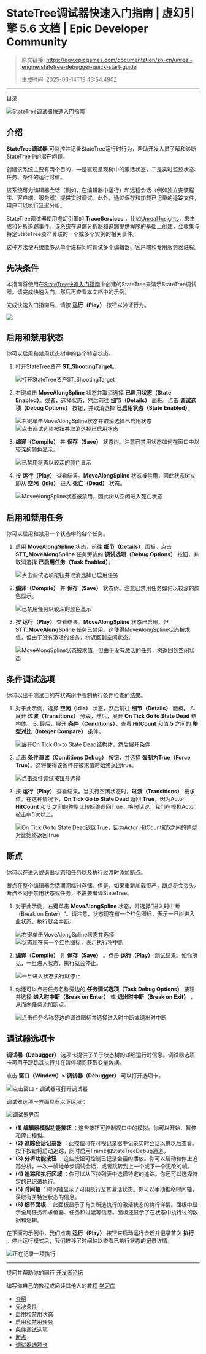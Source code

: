 # StateTree调试器快速入门指南 | 虚幻引擎 5.6 文档 | Epic Developer Community

> 原文链接: https://dev.epicgames.com/documentation/zh-cn/unreal-engine/statetree-debugger-quick-start-guide
> 
> 生成时间: 2025-06-14T19:43:54.490Z

---

目录

![StateTree调试器快速入门指南](https://dev.epicgames.com/community/api/documentation/image/d52883da-99f9-4c91-85a8-459e71a9a888?resizing_type=fill&width=1920&height=335)

## 介绍

**StateTree调试器** 可监控并记录StateTree运行时行为，帮助开发人员了解和诊断StateTree中的潜在问题。

创建该系统主要有两个目的，一是直观呈现树中的激活状态，二是实时监控状态、任务、条件的运行时值。

该系统可为编辑器会话（例如，在编辑器中运行）和远程会话（例如独立安装程序、客户端、服务器）提供实时调试。此外，通过保存和加载已记录的追踪文件，用户可以执行延迟分析。

StateTree调试器使用虚幻引擎的 **TraceServices** ，比如[Unreal Insights](/documentation/zh-cn/unreal-engine/unreal-insights-in-unreal-engine)，来生成和分析追踪事件。该系统在追踪分析器和追踪提供程序的基础上创建，会收集与特定StateTree资产关联的一个或多个实例的相关事件。

这种方法使系统能够从单个进程同时调试多个编辑器、客户端和专用服务器进程。

## 先决条件

本指南将使用在[StateTree快速入门指南](/documentation/zh-cn/unreal-engine/statetree-quick-start-guide)中创建的StateTree来演示StateTree调试器。请完成快速入门，然后再查看本文档中的示例。

完成快速入门指南后，请按 **运行（Play）** 按钮以验证行为。

![](https://d1iv7db44yhgxn.cloudfront.net/documentation/images/c46e9695-7b20-4105-a7c3-d5a9106124a9/state-tree-debugger-demo-0.gif)

## 启用和禁用状态

你可以启用和禁用状态树中的各个特定状态。

1.  打开StateTree资产 **ST\_ShootingTarget**。
    
    ![打开StateTree资产ST_ShootingTarget](https://d1iv7db44yhgxn.cloudfront.net/documentation/images/402e801a-9009-47d8-a2cf-758e6fd396ea/state-tree-debugger-1.png)
2.  右键单击 **MoveAlongSpline** 状态并取消选择 **已启用状态（State Enabled）**。或者，选择状态，然后前往 **细节（Details）** 面板。点击 **调试选项（Debug Options）** 按钮，并取消选择 **已启用状态（State Enabled）**。
    
    ![右键单击MoveAlongSpline状态并取消选择已启用状态](https://d1iv7db44yhgxn.cloudfront.net/documentation/images/ff46ef11-4be4-4f1a-82cd-396d91b83fca/state-tree-debugger-2.png) ![点击调试选项按钮并取消选择已启用状态](https://d1iv7db44yhgxn.cloudfront.net/documentation/images/c0648837-494e-4d2d-bab2-5b6d85f5d967/state-tree-debugger-3.png)
3.  **编译（Compile）** 并 **保存（Save）** 状态树。注意已禁用状态如何在窗口中以较深的颜色显示。
    
    ![已禁用状态以较深的颜色显示](https://d1iv7db44yhgxn.cloudfront.net/documentation/images/6ead1360-5f5d-4dfe-9d01-e22ae7d12ce9/state-tree-debugger-4.png)
4.  按 **运行（Play）** 查看结果。**MoveAlongSpline** 状态被禁用，因此状态树立即从 **空闲（Idle）** 进入 **死亡（Dead）** 状态。
    
    ![MoveAlongSpline状态被禁用，因此树从空闲进入死亡状态](https://d1iv7db44yhgxn.cloudfront.net/documentation/images/c083378b-f09a-4ddf-9cac-d24f49f5af05/state-tree-debugger-demo-1.gif)

## 启用和禁用任务

你可以启用和禁用一个状态中的各个任务。

1.  启用 **MoveAlongSpline** 状态，前往 **细节（Details）** 面板。点击 **STT\_MoveAlongSpline** 任务旁边的 **调试选项（Debug Options）** 按钮，并取消选择 **已启用任务（Task Enabled）**。
    
    ![点击调试选项按钮并取消选择已启用任务](https://d1iv7db44yhgxn.cloudfront.net/documentation/images/2ff338e4-2b9a-43bc-a0f8-ea70699c489f/state-tree-debugger-5.png)
2.  **编译（Compile）** 并 **保存（Save）** 状态树。注意已禁用任务如何以较深的颜色显示。
    
    ![已禁用任务以较深的颜色显示](https://d1iv7db44yhgxn.cloudfront.net/documentation/images/2d4da08b-df8c-4b44-bd2b-8b930b8db2f5/state-tree-debugger-6.png)
3.  按 **运行（Play）** 查看结果。**MoveAlongSpline** 状态已启用，但 **STT\_MoveAlongSpline** 任务已禁用。这使得MoveAlongSpline状态被求值，但由于没有激活的任务，树返回到空闲状态。
    
    ![MoveAlongSpline状态被求值，但由于没有激活的任务，树返回到空闲状态](https://d1iv7db44yhgxn.cloudfront.net/documentation/images/0866ec70-cc1b-49ab-84ec-c0df41cd025f/state-tree-debugger-demo-2.gif)

## 条件调试选项

你可以出于测试目的在状态树中强制执行条件检查的结果。

1.  对于此示例，选择 **空闲（Idle）** 状态，然后前往 **细节（Details）** 面板。 A. 展开 **过渡（Transitions）** 分段，然后，展开 **On Tick Go to State Dead** 结构体。 B. 最后，展开 **条件（Conditions）**，查看 **HitCount** 和值 **5** 之间的 **整型对比（Integer Compare）** 条件。
    
    ![展开On Tick Go to State Dead结构体，然后展开条件](https://d1iv7db44yhgxn.cloudfront.net/documentation/images/c8202535-23c1-48a5-8a60-1016b27344b5/state-tree-debugger-7.png)
2.  点击 **条件调试（Conditions Debug）** 按钮，并选择 **强制为True（Force True）**。这将使得该条件在被求值时始终返回true。
    
    ![点击条件调试按钮并选择](https://d1iv7db44yhgxn.cloudfront.net/documentation/images/accf19cd-e453-45a1-8e2d-4bba7a97f1b5/state-tree-debugger-8.png)
3.  按 **运行（Play）** 查看结果。当执行空闲状态时，**过渡（Transitions）** 被求值。在这种情况下，**On Tick Go to State Dead** 返回 **True**，因为Actor **HitCount** 和 **5** 之间的整型比较始终返回True。换句话说，我们在模拟Actor被击中5次以上。
    
    ![On Tick Go to State Dead返回True，因为Actor HitCount和5之间的整型对比始终返回True](https://d1iv7db44yhgxn.cloudfront.net/documentation/images/e212360b-6925-4161-bcbe-ec29d4146110/state-tree-debugger-demo-3.gif)

## 断点

你可以在进入或退出状态和任务以及执行过渡时添加断点。

断点在整个编辑器会话期间临时存储。但是，如果重新加载资产，断点将会丢失。断点不同于禁用状态或任务，不需要编译StateTree。

1.  对于此示例，右键单击 **MoveAlongSpline** 状态，并选择"进入时中断（Break on Enter）"。请注意，状态现在有一个红色图标，表示一旦树进入此状态，执行就会中断。
    
    ![右键单击MoveAlongSpline状态并选择](https://d1iv7db44yhgxn.cloudfront.net/documentation/images/2665b296-6029-48b0-abbd-9eff05164c4b/state-tree-debugger-9.png) ![状态现在有一个红色图标，表示执行将中断](https://d1iv7db44yhgxn.cloudfront.net/documentation/images/977868fe-580d-4da7-8ec8-0f1972a3673c/state-tree-debugger-10.png)
2.  **编译（Compile）** 并 **保存（Save）** 。点击 **运行（Play）** 测试结果。如你所见，一旦进入状态，执行就会停止。
    
    ![一旦进入状态执行就停止](https://d1iv7db44yhgxn.cloudfront.net/documentation/images/43e32a28-21c1-48a1-a796-552769f774ce/state-tree-debugger-demo-4.gif)
3.  你还可以点击任务名称旁边的 **任务调试选项（Task Debug Options）** 按钮并选择 **进入时中断（Break on Enter）** 或 **退出时中断（Break on Exit）** ，从而向任务添加断点。
    
    ![点击任务名称旁边的调试图标并选择进入时中断或退出时中断](https://d1iv7db44yhgxn.cloudfront.net/documentation/images/e68e433f-cbba-4ea0-a5cf-02337eeb0b31/state-tree-debugger-11.png)

## 调试器选项卡

**调试器（Debugger）** 选项卡提供了关于状态树的详细运行时信息。调试器选项卡可用于跟踪其执行并在暂停期间获取变量数据。

点击 **窗口（Window）> 调试器（Debugger）** 可以打开选项卡。

![点击窗口 - 调试器可打开调试器](https://d1iv7db44yhgxn.cloudfront.net/documentation/images/aae8420e-0845-4f26-bf2b-908e87ad47b6/state-tree-debugger-12.png)

调试器选项卡界面具有以下区域：

![调试器界面](https://d1iv7db44yhgxn.cloudfront.net/documentation/images/a6805bc1-6834-4206-bc4f-056ff621f703/state-tree-debugger-13.png)

-   **(1) 编辑器模拟功能按钮** ：这些按钮可控制视口中的模拟。你可以开始、暂停和停止模拟。
-   **(2) 追踪会话记录器** ：此按钮可在可视记录器中记录实时会话以供以后查看。按下按钮将启动追踪，同时启用Frame和StateTreeDebug通道。
-   **(3) 分析功能按钮** ：这些按钮可控制已记录会话的播放。你可以启动和停止追踪分析，一次一帧地单步调试会话，或者跳转到上一个或下一个更改的帧。
-   **(4) 追踪和执行区域** ：你可以从下拉列表中选择特定的追踪。你还可以选择特定的已记录执行。
-   **(5) 时间轴** ：时间轴显示了可用执行及其激活状态。你可以手动推移时间轴，获取有关特定状态的信息。
-   **(6) 细节面板** ：此面板显示了有关所选执行的激活状态的执行详情。面板中显示全局任务和求值器、任务和过渡等信息。面板还显示了在状态中执行过的数据和逻辑。

在下面的示例中，我们点击 **运行（Play）** 按钮来启动运行会话并记录首次 **执行** 。停止运行模式后，我们推移了时间轴以查看已执行状态的记录详情。

![正在记录一项执行](https://d1iv7db44yhgxn.cloudfront.net/documentation/images/b4b914aa-0ce0-4ff1-a7d3-91cce434ba10/state-tree-debugger-demo-5.gif)

* * *

提问并帮助你的同行 [开发者论坛](https://forums.unrealengine.com/categories?tag=unreal-engine)

编写你自己的教程或阅读其他人的教程 [学习库](https://dev.epicgames.com/community/unreal-engine/learning)

-   [介绍](/documentation/zh-cn/unreal-engine/statetree-debugger-quick-start-guide#%E4%BB%8B%E7%BB%8D)
-   [先决条件](/documentation/zh-cn/unreal-engine/statetree-debugger-quick-start-guide#%E5%85%88%E5%86%B3%E6%9D%A1%E4%BB%B6)
-   [启用和禁用状态](/documentation/zh-cn/unreal-engine/statetree-debugger-quick-start-guide#%E5%90%AF%E7%94%A8%E5%92%8C%E7%A6%81%E7%94%A8%E7%8A%B6%E6%80%81)
-   [启用和禁用任务](/documentation/zh-cn/unreal-engine/statetree-debugger-quick-start-guide#%E5%90%AF%E7%94%A8%E5%92%8C%E7%A6%81%E7%94%A8%E4%BB%BB%E5%8A%A1)
-   [条件调试选项](/documentation/zh-cn/unreal-engine/statetree-debugger-quick-start-guide#%E6%9D%A1%E4%BB%B6%E8%B0%83%E8%AF%95%E9%80%89%E9%A1%B9)
-   [断点](/documentation/zh-cn/unreal-engine/statetree-debugger-quick-start-guide#%E6%96%AD%E7%82%B9)
-   [调试器选项卡](/documentation/zh-cn/unreal-engine/statetree-debugger-quick-start-guide#%E8%B0%83%E8%AF%95%E5%99%A8%E9%80%89%E9%A1%B9%E5%8D%A1)